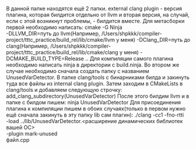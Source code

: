 В данной папке находятся ещё 2 папки. external clang plugin - версия плагина, которая билдится отдельно от llvm и вторая версия, на случай, если с этой возникнут проблемы, - билдится вместе.
Для метасборки первой необходимо написать: 
cmake -G Ninja \
  -DLLVM_DIR=путь до llvm(Например, /Users/shpkkk/compiler-project/tttc_practice/build_rel/lib/cmake/llvm у меня)
  -DClang_DIR=путь до clang(Например, /Users/shpkkk/compiler-project/tttc_practice/build_rel/lib/cmake/clang у меня)
  -DCMAKE_BUILD_TYPE=Release ..
Для компиляции самого плагина необходимо написать ninja в директории с build.ninja.
Во втором же случае необходимо сначала создать папку с названием UnusedVarDetector. В папке clang/tools с бинарниками билда и закинуть туда все файлы из internal clang plugin. Затем заходим в CMakeLists в clang/tools и добавляем следующую строчку: 
add_clang_subdirectory(UnusedVarDetector)
После этого билдим llvm и в папке с билдом пишем:
ninja UnusedVarDetector
Для присоединения плагина к компиляции пишем в обоих случаях(только в первом нужно ещё сначала закинуть в эту папку lib сам плагин):
./clang -cc1 -fno-rtti \
    -load ../lib/UnusedVarDetector.<расширение динамических библиотек вашей OC> \
    -plugin mark-unused \
    файл.cpp
    


